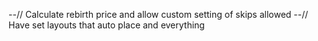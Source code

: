 --// Calculate rebirth price and allow custom setting of skips allowed
--// Have set layouts that auto place and everything
